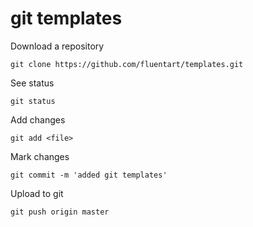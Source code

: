 # git templates

Download a repository
```
git clone https://github.com/fluentart/templates.git 
```

See status
```
git status
```

Add changes
```
git add <file>
```

Mark changes
```
git commit -m 'added git templates'
```

Upload to git
```
git push origin master
```
